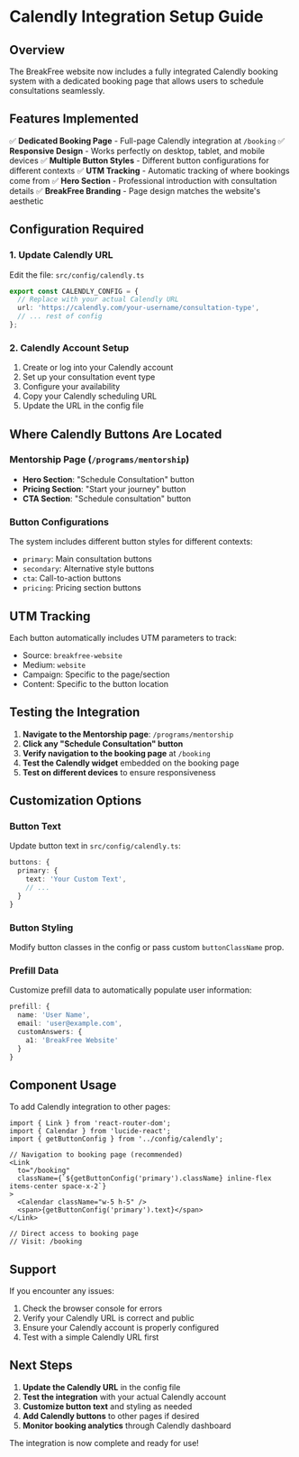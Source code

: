 # Calendly Integration Setup Guide

## Overview
The BreakFree website now includes a fully integrated Calendly booking system with a dedicated booking page that allows users to schedule consultations seamlessly.

## Features Implemented
✅ **Dedicated Booking Page** - Full-page Calendly integration at `/booking`
✅ **Responsive Design** - Works perfectly on desktop, tablet, and mobile devices
✅ **Multiple Button Styles** - Different button configurations for different contexts
✅ **UTM Tracking** - Automatic tracking of where bookings come from
✅ **Hero Section** - Professional introduction with consultation details
✅ **BreakFree Branding** - Page design matches the website's aesthetic

## Configuration Required

### 1. Update Calendly URL
Edit the file: `src/config/calendly.ts`

```typescript
export const CALENDLY_CONFIG = {
  // Replace with your actual Calendly URL
  url: 'https://calendly.com/your-username/consultation-type',
  // ... rest of config
};
```

### 2. Calendly Account Setup
1. Create or log into your Calendly account
2. Set up your consultation event type
3. Configure your availability
4. Copy your Calendly scheduling URL
5. Update the URL in the config file

## Where Calendly Buttons Are Located

### Mentorship Page (`/programs/mentorship`)
- **Hero Section**: "Schedule Consultation" button
- **Pricing Section**: "Start your journey" button  
- **CTA Section**: "Schedule consultation" button

### Button Configurations
The system includes different button styles for different contexts:
- `primary`: Main consultation buttons
- `secondary`: Alternative style buttons
- `cta`: Call-to-action buttons
- `pricing`: Pricing section buttons

## UTM Tracking
Each button automatically includes UTM parameters to track:
- Source: `breakfree-website`
- Medium: `website`
- Campaign: Specific to the page/section
- Content: Specific to the button location

## Testing the Integration

1. **Navigate to the Mentorship page**: `/programs/mentorship`
2. **Click any "Schedule Consultation" button**
3. **Verify navigation to the booking page** at `/booking`
4. **Test the Calendly widget** embedded on the booking page
5. **Test on different devices** to ensure responsiveness

## Customization Options

### Button Text
Update button text in `src/config/calendly.ts`:
```typescript
buttons: {
  primary: {
    text: 'Your Custom Text',
    // ...
  }
}
```

### Button Styling
Modify button classes in the config or pass custom `buttonClassName` prop.

### Prefill Data
Customize prefill data to automatically populate user information:
```typescript
prefill: {
  name: 'User Name',
  email: 'user@example.com',
  customAnswers: {
    a1: 'BreakFree Website'
  }
}
```

## Component Usage

To add Calendly integration to other pages:

```tsx
import { Link } from 'react-router-dom';
import { Calendar } from 'lucide-react';
import { getButtonConfig } from '../config/calendly';

// Navigation to booking page (recommended)
<Link
  to="/booking"
  className={`${getButtonConfig('primary').className} inline-flex items-center space-x-2`}
>
  <Calendar className="w-5 h-5" />
  <span>{getButtonConfig('primary').text}</span>
</Link>

// Direct access to booking page
// Visit: /booking
```

## Support

If you encounter any issues:
1. Check the browser console for errors
2. Verify your Calendly URL is correct and public
3. Ensure your Calendly account is properly configured
4. Test with a simple Calendly URL first

## Next Steps

1. **Update the Calendly URL** in the config file
2. **Test the integration** with your actual Calendly account
3. **Customize button text** and styling as needed
4. **Add Calendly buttons** to other pages if desired
5. **Monitor booking analytics** through Calendly dashboard

The integration is now complete and ready for use!